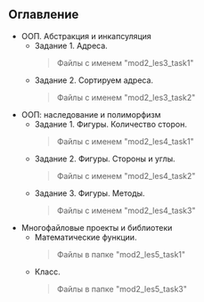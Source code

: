 ## Оглавление

- ООП. Абстракция и инкапсуляция
  - Задание 1. Адреса.
    > Файлы с именем "mod2_les3_task1"
  - Задание 2. Сортируем адреса.
    > Файлы с именем "mod2_les3_task2"
- ООП: наследование и полиморфизм
  - Задание 1. Фигуры. Количество сторон.
    > Файлы с именем "mod2_les4_task1"
  - Задание 2. Фигуры. Стороны и углы.
    > Файлы с именем "mod2_les4_task2"
  - Задание 3. Фигуры. Методы.
    > Файлы с именем "mod2_les4_task3"
- Многофайловые проекты и библиотеки
  - Математические функции.
    > Файлы в папке "mod2_les5_task1"
  - Класс.
    > Файлы в папке "mod2_les5_task3"
    